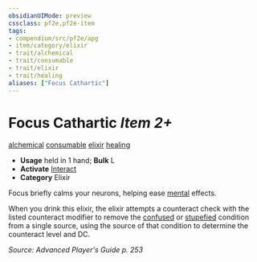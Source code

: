 ```yaml
---
obsidianUIMode: preview
cssclass: pf2e,pf2e-item
tags:
- compendium/src/pf2e/apg
- item/category/elixir
- trait/alchemical
- trait/consumable
- trait/elixir
- trait/healing
aliases: ["Focus Cathartic"]
---
```

# Focus Cathartic *Item 2+*  
[alchemical](/rules/traits/alchemical.md)  [consumable](/rules/traits/consumable.md)  [elixir](/rules/traits/elixir.md)  [healing](/rules/traits/healing.md)  

- **Usage** held in 1 hand; **Bulk** L
- **Activate** [Interact](/rules/actions/interact.md)
- **Category** Elixir

Focus briefly calms your neurons, helping ease [mental](/rules/traits/mental.md) effects.

When you drink this elixir, the elixir attempts a counteract check with the listed counteract modifier to remove the [confused](/rules/conditions.md#Confused) or [stupefied](/rules/conditions.md#Stupefied) condition from a single source, using the source of that condition to determine the counteract level and DC.

*Source: Advanced Player's Guide p. 253*